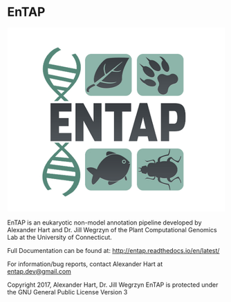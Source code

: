# EnTAP

![entap](docs/source/ENTAP_white_50.jpg?raw=true)

EnTAP is an eukaryotic non-model annotation pipeline developed by Alexander Hart and Dr. Jill Wegrzyn of the Plant Computational Genomics Lab at the University of Connecticut.

Full Documentation can be found at:
http://entap.readthedocs.io/en/latest/

For information/bug reports, contact Alexander Hart at entap.dev@gmail.com


Copyright 2017, Alexander Hart, Dr. Jill Wegrzyn
EnTAP is protected under the GNU General Public License Version 3
